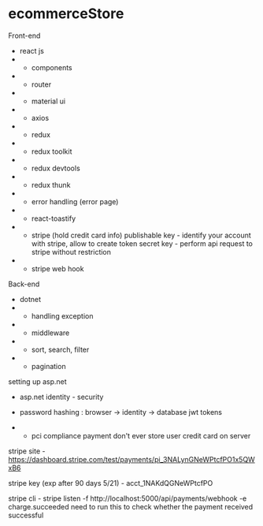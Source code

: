 # ecommerceStore

Front-end

- react js
- - components
- - router
- - material ui
- - axios
- - redux
- - redux toolkit
- - redux devtools
- - redux thunk
- - error handling (error page)
- - react-toastify
- - stripe (hold credit card info)
    publishable key - identify your account with stripe, allow to create token
    secret key - perform api request to stripe without restriction
- - stripe web hook

Back-end

- dotnet
- - handling exception
- - middleware
- - sort, search, filter
- - pagination

setting up asp.net

- asp.net identity - security
- password hashing : browser -> identity -> database
  jwt tokens

- - pci compliance payment
    don't ever store user credit card on server

stripe site - https://dashboard.stripe.com/test/payments/pi_3NALynGNeWPtcfPO1x5QWxB6

stripe key (exp after 90 days 5/21) - acct_1NAKdQGNeWPtcfPO

stripe cli - stripe listen -f http://localhost:5000/api/payments/webhook -e charge.succeeded
need to run this to check whether the payment received successful

